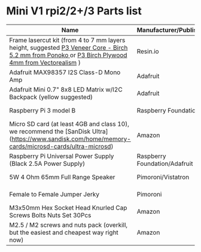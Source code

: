 # Mini V1 rpi2/2+/3 Parts list

Name | Manufacturer/Publisher | Link | Qty
------------ | ------------- | ------------ | -------------
Frame lasercut kit (from 4 to 7 mm layers height, suggested [P3 Veneer Core - Birch 5.2 mm from Ponoko ](http://www.ponoko.com/make-and-sell/show-material/84-veneer-core-birch) or  [P3 Birch Plywood 4mm from Vectorealism](https://en.vectorealism.com/product/digifab/materials-for-laser-cutting/birch-plywood/) ) | Resin.io | [Ponoko](https://github.com/resin-io-playground/boombeastic/raw/master/designs/v1/mini/rpi3/boomBeastic_mini_rpi3_ponoko.eps) /  [Vectorealism](https://github.com/resin-io-playground/boombeastic/raw/master/designs/v1/mini/rpi3/boomBeastic_mini_rpi3_vectorealism.eps)| 1
Adafruit MAX98357 I2S Class-D Mono Amp | Adafruit | [Adafruit](https://www.adafruit.com/product/3006) / [Pimoroni](https://shop.pimoroni.com/products/adafruit-i2s-3w-class-d-amplifier-breakout-max98357a) | 1
Adafruit Mini 0.7" 8x8 LED Matrix w/I2C Backpack (yellow suggested) | Adafruit | [Adafruit](https://www.adafruit.com/products/871) / [Pimoroni](https://shop.pimoroni.com/products/adafruit-mini-8x8-led-matrix-w-i2c-backpack) | 1
Raspberry Pi 3 model B | Raspberry Foundation | [Adafruit](https://www.adafruit.com/products/3055) / [Pimoroni](https://shop.pimoroni.com/products/raspberry-pi-3) | 1
Micro SD card (at least 4GB and class 10), we recommend the [SanDisk Ultra] (https://www.sandisk.com/home/memory-cards/microsd-cards/ultra-microsd) | Amazon | [co.uk](https://www.amazon.co.uk/SanDisk-Ultra-MicroSDHC-Memory-Adapter/dp/B00M55C0VU) / [com](https://www.amazon.com/SanDisk-Class-Micro-Adapter-SDSDQUA-008G-A11A/dp/B0085EG6OW/) / [it](https://www.amazon.it/SanDisk-Imaging-Memoria-MicroSDHC-Adattatore/dp/B00MBTKT6S) | 1
Raspberry Pi Universal Power Supply (Black 2.5A Power Supply) | Raspberry Foundation/Adafruit |  [Pimoroni](https://shop.pimoroni.com/products/raspberry-pi-universal-power-supply) / [Adafruit](https://www.adafruit.com/products/1995) | 1
5W 4 Ohm 65mm Full Range Speaker | Pimoroni/Vistatron |  [Pimoroni](https://shop.pimoroni.com/products/5w-4-ohm-65mm-full-range-speaker) / [Amazon](https://www.amazon.com/gp/product/B004GA0LFY/ref=oh_aui_detailpage_o01_s00?ie=UTF8&psc=1) | 1
Female to Female Jumper Jerky | Pimoroni | [Pimoroni](https://shop.pimoroni.com/products/jumper-jerky) / [Adafruit](https://www.adafruit.com/products/1995) | 1
M3x50mm Hex Socket Head Knurled Cap Screws Bolts Nuts Set 30Pcs | Amazon | [co.uk](https://www.amazon.co.uk/sourcingmap®-M3x50mm-Socket-Knurled-Screws/dp/B015A327QQ/) / [com](https://www.amazon.com/uxcell-M3x50mm-Socket-Knurled-Screws/dp/B015A327QQ/) / [it](https://www.amazon.it/testa-esagonale-bulloni-zigrinate-pezzi/dp/B015A327QQ/) | 1
M2.5 / M2 screws and nuts pack (overkill, but the easiest and cheapest way right now) | Amazon | [co.uk](https://www.amazon.co.uk/Spacers-Stand-off-Plastic-Accessories-Assortment/dp/B01DJYXSHU/ref=sr_1_1?ie=UTF8&qid=1467796678&sr=8-1&keywords=M2+M3+nylon) / [com](https://www.amazon.com/Spacers-Stand-off-Plastic-Accessories-Assortment/dp/B00MMWDYI4/ref=sr_1_8?ie=UTF8&qid=1467796552&sr=8-8&keywords=M2+nylon+nut&refinements=p_85%3A2470955011) / [it](https://www.amazon.it/esagonali-distanziali-Kit-accessori-assortiti-plastica/dp/B01DJYXSHU/ref=sr_1_3?ie=UTF8&qid=1467796951&sr=8-3&keywords=M2+M3+nylon) | 1
